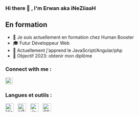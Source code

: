 ### Hi there 👋 , I'm Erwan aka iNeZiiaaH

## En formation

- 🔭 Je suis actuellement en formation chez Human Booster
- 🎓 Futur Développeur Web
- 🌱 Actuellement j'apprend le JavaScript/Angular/php
- 🥅 Objectif 2023: obtenir mon diplôme

### Connect with me :
 <a href="https://www.linkedin.com/in/erwan-didillon-développeurweb/"
  style='margin-right:10px'>
    <img align="center" src="https://cdn.jsdelivr.net/npm/simple-icons@3.0.1/icons/linkedin.svg" target="_blank" alt="linkedin" height="22px" width="22px" />
  </a>

### Langues et outils :

<img align="left" alt="Visual Studio Code" width="26px" src="https://cdn.jsdelivr.net/gh/devicons/devicon/icons/vscode/vscode-original.svg" style="padding-right:10px;" />
<img align="left" alt="HTML5" width="26px" src="https://cdn.jsdelivr.net/gh/devicons/devicon/icons/html5/html5-original.svg" style="padding-right:10px;" />
<img align="left" alt="JavaScript" width="26px" src="https://cdn.jsdelivr.net/gh/devicons/devicon/icons/javascript/javascript-original.svg" style="padding-right:10px;" />
<img align="left" alt="CSS3" width="26px" src="https://cdn.jsdelivr.net/gh/devicons/devicon/icons/css3/css3-original.svg" style="padding-right:10px;" />











